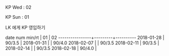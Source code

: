KP Wed : 02

KP Sun : 01

LK 에게 KP 영입하기

date num min/rt |    01   |    02 
----------------+---------+----------
2018-01-28      |  90/3.5 | 
2018-01-31      |         |  90/4.0
2018-02-07      |         |  90/3.5
2018-02-11      |  90/3.5 |        
2018-02-14      |         |  90/3.5
2018-02-18      |  90/4.0 |        

